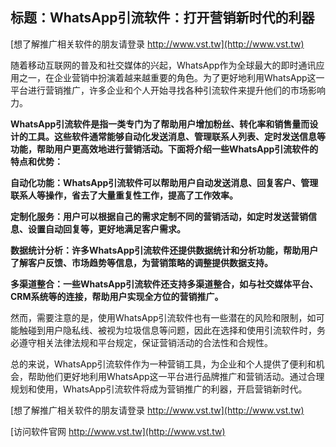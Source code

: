 ## **标题：WhatsApp引流软件：打开营销新时代的利器**

[想了解推广相关软件的朋友请登录 http://www.vst.tw](http://www.vst.tw)

随着移动互联网的普及和社交媒体的兴起，WhatsApp作为全球最大的即时通讯应用之一，在企业营销中扮演着越来越重要的角色。为了更好地利用WhatsApp这一平台进行营销推广，许多企业和个人开始寻找各种引流软件来提升他们的市场影响力。

**WhatsApp引流软件是指一类专门为了帮助用户增加粉丝、转化率和销售量而设计的工具。这些软件通常能够自动化发送消息、管理联系人列表、定时发送信息等功能，帮助用户更高效地进行营销活动。下面将介绍一些WhatsApp引流软件的特点和优势：**

**自动化功能：WhatsApp引流软件可以帮助用户自动发送消息、回复客户、管理联系人等操作，省去了大量重复性工作，提高了工作效率。**

**定制化服务：用户可以根据自己的需求定制不同的营销活动，如定时发送营销信息、设置自动回复等，更好地满足客户需求。**

**数据统计分析：许多WhatsApp引流软件还提供数据统计和分析功能，帮助用户了解客户反馈、市场趋势等信息，为营销策略的调整提供数据支持。**

**多渠道整合：一些WhatsApp引流软件还支持多渠道整合，如与社交媒体平台、CRM系统等的连接，帮助用户实现全方位的营销推广。**

然而，需要注意的是，使用WhatsApp引流软件也有一些潜在的风险和限制，如可能触碰到用户隐私线、被视为垃圾信息等问题，因此在选择和使用引流软件时，务必遵守相关法律法规和平台规定，保证营销活动的合法性和合规性。

总的来说，WhatsApp引流软件作为一种营销工具，为企业和个人提供了便利和机会，帮助他们更好地利用WhatsApp这一平台进行品牌推广和营销活动。通过合理规划和使用，WhatsApp引流软件将成为营销推广的利器，开启营销新时代。

[想了解推广相关软件的朋友请登录 http://www.vst.tw](http://www.vst.tw)


[访问软件官网 http://www.vst.tw](http://www.vst.tw)
